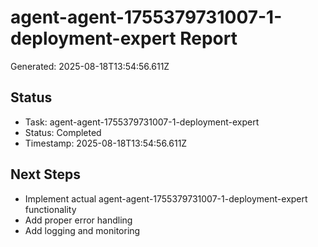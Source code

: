 # agent-agent-1755379731007-1-deployment-expert Report

Generated: 2025-08-18T13:54:56.611Z

## Status
- Task: agent-agent-1755379731007-1-deployment-expert
- Status: Completed
- Timestamp: 2025-08-18T13:54:56.611Z

## Next Steps
- Implement actual agent-agent-1755379731007-1-deployment-expert functionality
- Add proper error handling
- Add logging and monitoring
